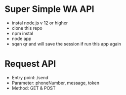 # Super Simple WA API

- instal node.js v 12 or higher
- clone this repo
- npm instal
- node app
- sqan qr and will save the session if run this app again

# Request API
- Entry point: /send
- Parameter: phoneNumber, message, token
- Method: GET & POST


